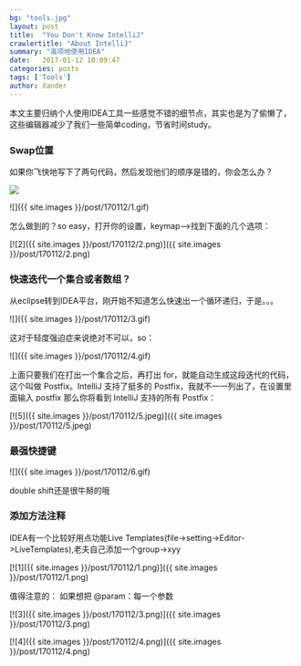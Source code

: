 ```yaml
---
bg: "tools.jpg"
layout: post
title:  "You Don't Know IntelliJ"
crawlertitle: "About IntelliJ"
summary: "高项地使用IDEA"
date:   2017-01-12 10:09:47
categories: posts
tags: ['Tools']
author: Xander
---
```


本文主要归纳个人使用IDEA工具一些感觉不错的细节点，其实也是为了偷懒了，这些编辑器减少了我们一些简单coding，节省时间study。

### Swap位置

如果你飞快地写下了两句代码，然后发现他们的顺序是错的，你会怎么办？

![](http://www.reactiongifs.us/wp-content/uploads/2013/10/nuh_uh_conan_obrien.gif)

![]({{ site.images }}/post/170112/1.gif)

怎么做到的？so easy，打开你的设置，keymap——>找到下面的几个选项：

[![2]({{ site.images }}/post/170112/2.png)]({{ site.images }}/post/170112/2.png)

### 快速迭代一个集合或者数组？

从eclipse转到IDEA平台，刚开始不知道怎么快速出一个循环递归，于是。。。

![]({{ site.images }}/post/170112/3.gif)

这对于轻度强迫症来说绝对不可以，so：

![]({{ site.images }}/post/170112/4.gif)

上面只要我们在打出一个集合之后，再打出 for，就能自动生成这段迭代的代码，这个叫做 Postfix。IntelliJ 支持了挺多的 Postfix，我就不一一列出了，在设置里面输入 postfix 那么你将看到 IntelliJ 支持的所有 Postfix：

[![5]({{ site.images }}/post/170112/5.jpeg)]({{ site.images }}/post/170112/5.jpeg)

### 最强快捷键

![]({{ site.images }}/post/170112/6.gif)

double shift还是很牛掰的哦

### 添加方法注释

IDEA有一个比较好用点功能Live Templates(file->setting->Editor->LiveTemplates),老夫自己添加一个group->xyy

[![1]({{ site.images }}/post/170112/1.png)]({{ site.images }}/post/170112/1.png)

值得注意的：
如果想把 @param：每一个参数

[![3]({{ site.images }}/post/170112/3.png)]({{ site.images }}/post/170112/3.png)

[![4]({{ site.images }}/post/170112/4.png)]({{ site.images }}/post/170112/4.png)

